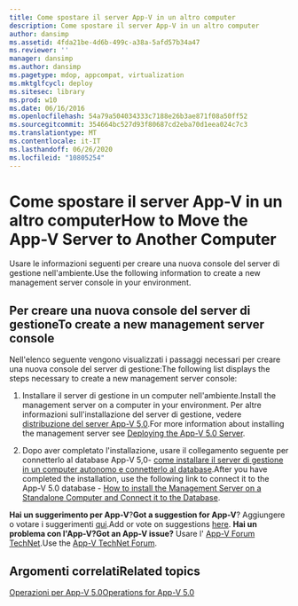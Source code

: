 ```yaml
---
title: Come spostare il server App-V in un altro computer
description: Come spostare il server App-V in un altro computer
author: dansimp
ms.assetid: 4fda21be-4d6b-499c-a38a-5afd57b34a47
ms.reviewer: ''
manager: dansimp
ms.author: dansimp
ms.pagetype: mdop, appcompat, virtualization
ms.mktglfcycl: deploy
ms.sitesec: library
ms.prod: w10
ms.date: 06/16/2016
ms.openlocfilehash: 54a79a504034333c7188e26b3ae871f08a50ff52
ms.sourcegitcommit: 354664bc527d93f80687cd2eba70d1eea024c7c3
ms.translationtype: MT
ms.contentlocale: it-IT
ms.lasthandoff: 06/26/2020
ms.locfileid: "10805254"
---
```

# <span data-ttu-id="4fc0e-103">Come spostare il server App-V in un altro computer</span><span class="sxs-lookup"><span data-stu-id="4fc0e-103">How to Move the App-V Server to Another Computer</span></span>


<span data-ttu-id="4fc0e-104">Usare le informazioni seguenti per creare una nuova console del server di gestione nell'ambiente.</span><span class="sxs-lookup"><span data-stu-id="4fc0e-104">Use the following information to create a new management server console in your environment.</span></span>

## <span data-ttu-id="4fc0e-105">Per creare una nuova console del server di gestione</span><span class="sxs-lookup"><span data-stu-id="4fc0e-105">To create a new management server console</span></span>


<span data-ttu-id="4fc0e-106">Nell'elenco seguente vengono visualizzati i passaggi necessari per creare una nuova console del server di gestione:</span><span class="sxs-lookup"><span data-stu-id="4fc0e-106">The following list displays the steps necessary to create a new management server console:</span></span>

1.  <span data-ttu-id="4fc0e-107">Installare il server di gestione in un computer nell'ambiente.</span><span class="sxs-lookup"><span data-stu-id="4fc0e-107">Install the management server on a computer in your environment.</span></span> <span data-ttu-id="4fc0e-108">Per altre informazioni sull'installazione del server di gestione, vedere [distribuzione del server App-V 5,0](deploying-the-app-v-50-server.md).</span><span class="sxs-lookup"><span data-stu-id="4fc0e-108">For more information about installing the management server see [Deploying the App-V 5.0 Server](deploying-the-app-v-50-server.md).</span></span>

2.  <span data-ttu-id="4fc0e-109">Dopo aver completato l'installazione, usare il collegamento seguente per connetterlo al database App-V 5,0- [come installare il server di gestione in un computer autonomo e connetterlo al database](how-to-install-the-management-server-on-a-standalone-computer-and-connect-it-to-the-database.md).</span><span class="sxs-lookup"><span data-stu-id="4fc0e-109">After you have completed the installation, use the following link to connect it to the App-V 5.0 database - [How to install the Management Server on a Standalone Computer and Connect it to the Database](how-to-install-the-management-server-on-a-standalone-computer-and-connect-it-to-the-database.md).</span></span>

<span data-ttu-id="4fc0e-110">**Hai un suggerimento per App-V**?</span><span class="sxs-lookup"><span data-stu-id="4fc0e-110">**Got a suggestion for App-V**?</span></span> <span data-ttu-id="4fc0e-111">Aggiungere o votare i suggerimenti [qui](http://appv.uservoice.com/forums/280448-microsoft-application-virtualization).</span><span class="sxs-lookup"><span data-stu-id="4fc0e-111">Add or vote on suggestions [here](http://appv.uservoice.com/forums/280448-microsoft-application-virtualization).</span></span> **<span data-ttu-id="4fc0e-112">Hai un problema con l'App-V?</span><span class="sxs-lookup"><span data-stu-id="4fc0e-112">Got an App-V issue?</span></span>** <span data-ttu-id="4fc0e-113">Usare l' [App-V Forum TechNet](https://social.technet.microsoft.com/Forums/home?forum=mdopappv).</span><span class="sxs-lookup"><span data-stu-id="4fc0e-113">Use the [App-V TechNet Forum](https://social.technet.microsoft.com/Forums/home?forum=mdopappv).</span></span>

## <span data-ttu-id="4fc0e-114">Argomenti correlati</span><span class="sxs-lookup"><span data-stu-id="4fc0e-114">Related topics</span></span>


[<span data-ttu-id="4fc0e-115">Operazioni per App-V 5.0</span><span class="sxs-lookup"><span data-stu-id="4fc0e-115">Operations for App-V 5.0</span></span>](operations-for-app-v-50.md)

 

 





